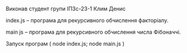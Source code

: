Виконав студент групи ІПЗс-23-1 Клим Денис

index.js – програма для рекурсивного обчислення факторіалу.

main js – програма для рекурсивного обчислення числа Фібоначчі.

Запуск програм ( node index.js; node main.js )
